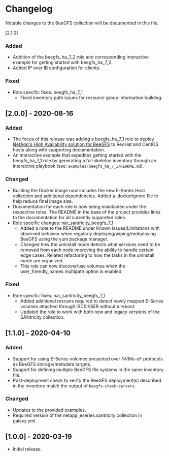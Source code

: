 # Changelog
Notable changes to the BeeGFS collection will be documented in this file.

[2.1.0]
### Added
- Addition of the beegfs_ha_7_2 role and corresponding interactive example for getting started with beegfs_ha_7_2.
- Added IP over IB configuration for clients.

### Fixed
- Role specific fixes: beegfs_ha_7_1
  - Fixed inventory path issues for resource group information building.

[2.0.0] - 2020-08-16
--------------------
### Added
- The focus of this release was adding a beegfs_ha_7_1 role to deploy [NetApp's High Availability solution for BeeGFS](https://blog.netapp.com/high-availability-beegfs) to RedHat and CentOS hosts along with supporting documentation.
- An interactive example that expedites getting started with the beegfs_ha_7_1 role by generating a full skeleton inventory through an interactive playbook (see: `examples/beegfs_ha_7_1/README.md`).   

### Changed
- Building the Docker image now includes the new E-Series Host collection and additional dependencies. Added a .dockerignore file to help reduce final image size.
- Documentation for each role is now being maintained under the respective roles. The README in the base of the project provides links to the documentation for all currently supported roles.   
- Role specific changes: nar_santricity_beegfs_7_1
  - Added a note to the README under Known Issues/Limitations with observed behavior when regularly deploying/wiping/redeploying BeeGFS using the yum package manager.
  - Changed how the uninstall mode detects what services need to be removed from each node improving the ability to handle certain edge cases. Related refactoring to how the tasks in the uninstall mode are organized.
  - This role can now discover/use volumes when the user_friendly_names multipath option is enabled.

### Fixed
- Role specific fixes: nar_santricity_beegfs_7_1
  - Added additional rescans required to detect newly mapped E-Series volumes attached through iSCSI/iSER without a reboot.  
  - Updated the role to work with both new and legacy versions of the SANtricity collection.
  
[1.1.0] - 2020-04-10
--------------------

### Added
- Support for using E-Series volumes presented over NVMe-oF protocols as BeeGFS storage/metadata targets.
- Support for defining multiple BeeGFS file systems in the same inventory file. 
- Post-deployment check to verify the BeeGFS deployment(s) described in the inventory match the output of `beegfs-check-servers`.

### Changed
- Updates to the provided examples.
- Required version of the netapp_eseries.santricity collection in galaxy.yml.

[1.0.0] - 2020-03-19
--------------------
- Initial release.
